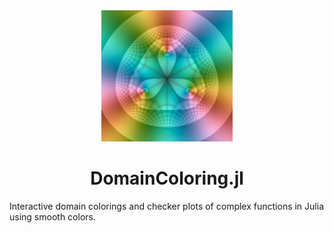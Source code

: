 <div align="center">
  <img src="docs/src/assets/logo.png" width=210/>
  <h1>DomainColoring.jl</h1>
</div>
<p>
  Interactive domain colorings and checker plots of complex functions in Julia using smooth colors.
</p>
